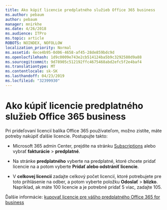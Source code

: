 ```yaml
---
title: Ako kúpiť licencie predplatného služieb Office 365 business
ms.author: pebaum
author: pebaum
manager: mnirkhe
ms.date: 4/26/2018
ms.audience: ITPro
ms.topic: article
ROBOTS: NOINDEX, NOFOLLOW
localization_priority: Normal
ms.assetid: 4ece4b95-0d06-4658-af45-28de859bdc9d
ms.openlocfilehash: 1d9c0009e743e2cb514124ba5b9c3292580d9a88
ms.sourcegitcommit: 9d78905c512192ffc4675468abd2efc5f2e4baf4
ms.translationtype: MT
ms.contentlocale: sk-SK
ms.lasthandoff: 04/23/2019
ms.locfileid: "32399930"
---
```

# <a name="how-to-buy-licenses-for-your-office-365-business-subscription"></a>Ako kúpiť licencie predplatného služieb Office 365 business

Pri prideľovaní licencií balíka Office 365 používateľom, možno zistíte, máte potreby nakúpiť ďalšie licencie. Postupujte takto:
  
- Microsoft 365 admin Center, prejdite na stránku [Subscriptions]( https://go.microsoft.com/fwlink/p/?linkid=842054) alebo vybrať **fakturácie** \> **predplatné**.
    
- Na stránke **predplatného** vyberte na predplatné, ktoré chcete pridať licencie na a potom vyberte **Pridať alebo odstrániť licencie**.
    
- V **celkovej licencií** zadajte celkový počet licencií, ktoré potrebujete pre toto prihlásenie na odber, a potom vyberte položku **Odoslať** \> **blízko**. Napríklad, ak máte 100 licencie a je potrebné pridať 5 viac, zadajte 105.
    
Ďalšie informácie: [kupovať licencie pre vášho predplatného Office 365 for business](https://support.office.com/article/36081d8d-b3fa-4948-8c34-e217bba825e1)
  


